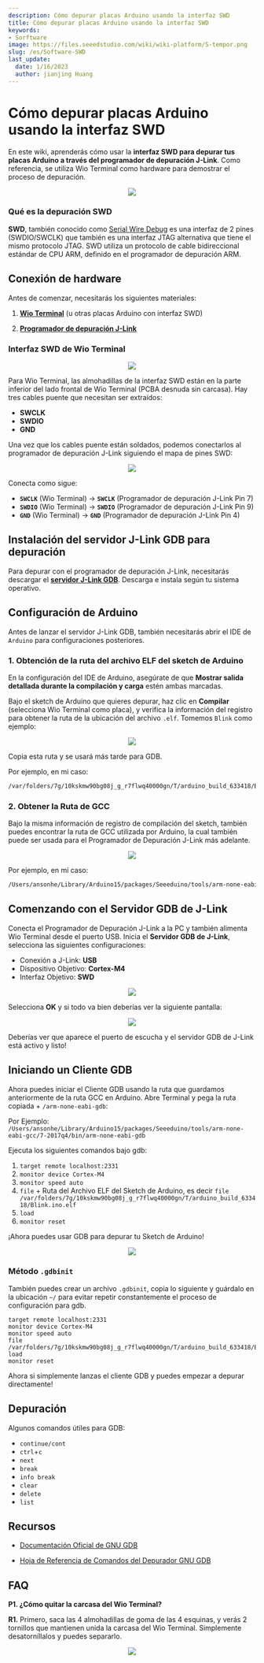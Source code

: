 ```yaml
---
description: Cómo depurar placas Arduino usando la interfaz SWD
title: Cómo depurar placas Arduino usando la interfaz SWD
keywords:
- Sorftware
image: https://files.seeedstudio.com/wiki/wiki-platform/S-tempor.png
slug: /es/Software-SWD
last_update:
  date: 1/16/2023
  author: jianjing Huang
---
```

# Cómo depurar placas Arduino usando la interfaz SWD

En este wiki, aprenderás cómo usar la **interfaz SWD para depurar tus placas Arduino a través del programador de depuración J-Link**. Como referencia, se utiliza Wio Terminal como hardware para demostrar el proceso de depuración.

<div align="center"><img src="https://files.seeedstudio.com/wiki/SWD/SWD-Interface.png"/></div>

### Qué es la depuración SWD

**SWD**, también conocido como [Serial Wire Debug](https://developer.arm.com/architectures/cpu-architecture/debug-visibility-and-trace/coresight-architecture/serial-wire-debug) es una interfaz de 2 pines (SWDIO/SWCLK) que también es una interfaz JTAG alternativa que tiene el mismo protocolo JTAG. SWD utiliza un protocolo de cable bidireccional estándar de CPU ARM, definido en el programador de depuración ARM.

## Conexión de hardware

Antes de comenzar, necesitarás los siguientes materiales:

1. [**Wio Terminal**](https://www.seeedstudio.com/Wio-Terminal-p-4509.html) (u otras placas Arduino con interfaz SWD)

2. [**Programador de depuración J-Link**](https://www.segger.com/products/debug-probes/j-link/)

### Interfaz SWD de Wio Terminal

<div align="center"><img src="https://files.seeedstudio.com/wiki/SWD/SWD-connection.png"/></div>

Para Wio Terminal, las almohadillas de la interfaz SWD están en la parte inferior del lado frontal de Wio Terminal (PCBA desnuda sin carcasa). Hay tres cables puente que necesitan ser extraídos:

- **SWCLK**
- **SWDIO**
- **GND**

Una vez que los cables puente están soldados, podemos conectarlos al programador de depuración J-Link siguiendo el mapa de pines SWD:

<div align="center"><img src="https://files.seeedstudio.com/wiki/SWD/pinout.png"/></div>

Conecta como sigue:

- **`SWCLK`** (Wio Terminal) -> **`SWCLK`** (Programador de depuración J-Link Pin 7)
- **`SWDIO`** (Wio Terminal) -> **`SWDIO`** (Programador de depuración J-Link Pin 9)
- **`GND`** (Wio Terminal) -> **`GND`** (Programador de depuración J-Link Pin 4)

## Instalación del servidor J-Link GDB para depuración

Para depurar con el programador de depuración J-Link, necesitarás descargar el [**servidor J-Link GDB**](https://www.segger.com/products/debug-probes/j-link/tools/j-link-gdb-server/about-j-link-gdb-server/). Descarga e instala según tu sistema operativo.

## Configuración de Arduino

Antes de lanzar el servidor J-Link GDB, también necesitarás abrir el IDE de `Arduino` para configuraciones posteriores.

### 1. Obtención de la ruta del archivo ELF del sketch de Arduino

En la configuración del IDE de Arduino, asegúrate de que **Mostrar salida detallada durante la compilación y carga** estén ambas marcadas.

Bajo el sketch de Arduino que quieres depurar, haz clic en **Compilar** (selecciona Wio Terminal como placa), y verifica la información del registro para obtener la ruta de la ubicación del archivo `.elf`. Tomemos `Blink` como ejemplo:

<div align="center"><img src="https://files.seeedstudio.com/wiki/SWD/elf.png"/></div>

Copia esta ruta y se usará más tarde para GDB.

Por ejemplo, en mi caso:

```sh
/var/folders/7g/10kskmw90bg08j_g_r7flwq40000gn/T/arduino_build_633418/Blink.ino.elf
```

### 2. Obtener la Ruta de GCC

Bajo la misma información de registro de compilación del sketch, también puedes encontrar la ruta de GCC utilizada por Arduino, la cual también puede ser usada para el Programador de Depuración J-Link más adelante.

<div align="center"><img src="https://files.seeedstudio.com/wiki/SWD/GCC.png"/></div>

Por ejemplo, en mi caso:

```sh
/Users/ansonhe/Library/Arduino15/packages/Seeeduino/tools/arm-none-eabi-gcc/7-2017q4/bin
```

## Comenzando con el Servidor GDB de J-Link

Conecta el Programador de Depuración J-Link a la PC y también alimenta Wio Terminal desde el puerto USB. Inicia el **Servidor GDB de J-Link**, selecciona las siguientes configuraciones:

- Conexión a J-Link: **USB**
- Dispositivo Objetivo: **Cortex-M4**
- Interfaz Objetivo: **SWD**

<div align="center"><img width ="{500}" src="https://files.seeedstudio.com/wiki/SWD/GDB-launch.png"/></div>

Selecciona **OK** y si todo va bien deberías ver la siguiente pantalla:

<div align="center"><img src="https://files.seeedstudio.com/wiki/SWD/GDB-ready.png"/></div>

Deberías ver que aparece el puerto de escucha y el servidor GDB de J-Link está activo y listo!

## Iniciando un Cliente GDB

Ahora puedes iniciar el Cliente GDB usando la ruta que guardamos anteriormente de la ruta GCC en Arduino. Abre Terminal y pega la ruta copiada + `/arm-none-eabi-gdb`:

Por Ejemplo: `/Users/ansonhe/Library/Arduino15/packages/Seeeduino/tools/arm-none-eabi-gcc/7-2017q4/bin/arm-none-eabi-gdb`

Ejecuta los siguientes comandos bajo gdb:

1. `target remote localhost:2331`
2. `monitor device Cortex-M4`
3. `monitor speed auto`
4. `file` + Ruta del Archivo ELF del Sketch de Arduino, es decir `file /var/folders/7g/10kskmw90bg08j_g_r7flwq40000gn/T/arduino_build_633418/Blink.ino.elf`
5. `load`
6. `monitor reset`

¡Ahora puedes usar GDB para depurar tu Sketch de Arduino!

<div align="center"><img src="https://files.seeedstudio.com/wiki/SWD/GDB-connected.png"/></div>

### Método `.gdbinit`

También puedes crear un archivo `.gdbinit`, copia lo siguiente y guárdalo en la ubicación `~/` para evitar repetir constantemente el proceso de configuración para gdb.

```
target remote localhost:2331
monitor device Cortex-M4
monitor speed auto
file /var/folders/7g/10kskmw90bg08j_g_r7flwq40000gn/T/arduino_build_633418/Blink.ino.elf
load
monitor reset
```

Ahora si simplemente lanzas el cliente GDB y puedes empezar a depurar directamente!

## Depuración

Algunos comandos útiles para GDB:

- `continue/cont`
- `ctrl`+`c`
- `next`
- `break`
- `info break`
- `clear`
- `delete`
- `list`

## Recursos

- [Documentación Oficial de GNU GDB](https://www.gnu.org/software/gdb/documentation/)

- [Hoja de Referencia de Comandos del Depurador GNU GDB](http://www.yolinux.com/TUTORIALS/GDB-Commands.html)

## FAQ

**P1. ¿Cómo quitar la carcasa del Wio Terminal?**

**R1.** Primero, saca las 4 almohadillas de goma de las 4 esquinas, y verás 2 tornillos que mantienen unida la carcasa del Wio Terminal. Simplemente desatorníllalos y puedes separarlo.

<div align="center"><img width ="{450}" src="https://files.seeedstudio.com/wiki/SWD/WT.png"/></div>
